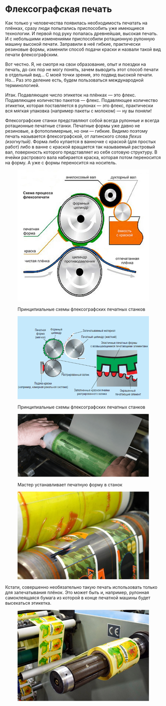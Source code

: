 # Флексографская печать

Как только у человечества появилась необходимость печатать на плёнках, сразу люди попытались приспособить уже имеющиеся технологии. И первой под руку попалась древнейшая, высокая печать. И с небольшими изменениями приспособили ротационную рулонную машину высокой печати. Заправили в неё гибкие, практически резиновые формы, изменили способ подачи краски и назвали такой вид печати флексографским.

Вот честно. Я, не смотря на свои образование, опыт и поездки на печать, до сих пор не могу понять, зачем выводить этот способ печати в отдельный вид… С моей точки зрения, это подвид высокой печати. Но… Раз это деление есть, будем пользоваться международной терминологией.

Итак. Подавляющее число этикеток на плёнках — это флекс. Подавляющее количество пакетов — флекс. Подавляющее количество этикетки, которая поставляется в рулонах — это флекс, практически вся мягкая упаковка (например пакеты с молоком) — ну вы поняли!

Флексографские станки представляют собой всегда рулонные и всегда ротационные печатные станки. Печатные формы уже давно не резиновые, а фотополимерные, но они — гибкие. Видимо поэтому печать называется флексографской, от латинского слова _flexus (изогнутый)_. Форма либо купается в ванночке с краской (для простых работ) либо в ванне с краской вращается так называемый растровый вал, поверхность которого представляет из себя сотовую структуру. В ячейки растрового вала набирается краска, которая потом переносится на форму. А уже с формы переносится на носитель.

<figure><img src="../../.gitbook/assets/fleksopechat660.jpg" alt=""><figcaption><p>Принципиальные схемы флексографских печатных станков</p></figcaption></figure>

<figure><img src="../../.gitbook/assets/fleksografskaya_pechat.png" alt=""><figcaption><p>Принципиальные схемы флексографских печатных станков</p></figcaption></figure>

<figure><img src="../../.gitbook/assets/clische.png" alt=""><figcaption><p>Мастер устанавливает печатную форму в станок</p></figcaption></figure>

<figure><img src="../../.gitbook/assets/art1.jpg" alt=""><figcaption></figcaption></figure>

Кстати, совершенно необязательно такую печать использовать только для запечатывания плёнок. Это может быть и, например, рулонная самоклеящаяся бумага из которой в конце печатной машины будет высекаться этикетка.

<figure><img src="../../.gitbook/assets/58ecc7c8d015bd149f79ec1117943191.jpg" alt=""><figcaption></figcaption></figure>
